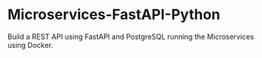 Microservices-FastAPI-Python
============================

Build a REST API using FastAPI and PostgreSQL running the Microservices using Docker.
